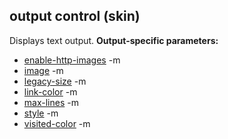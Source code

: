 ## output control (skin)


Displays text output.
**Output-specific parameters:**
*   [enable-http-images](/ref/%7Bskin%7D/param/enable-http-images.md) -m
*   [image](/ref/%7Bskin%7D/param/image.md) -m
*   [legacy-size](/ref/%7Bskin%7D/param/legacy-size.md) -m
*   [link-color](/ref/%7Bskin%7D/param/link-color.md) -m
*   [max-lines](/ref/%7Bskin%7D/param/max-lines.md) -m
*   [style](/ref/%7Bskin%7D/param/style.md) -m
*   [visited-color](/ref/%7Bskin%7D/param/visited-color.md) -m